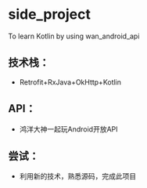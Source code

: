# side_project
To learn Kotlin by using wan_android_api

## 技术栈：

- Retrofit+RxJava+OkHttp+Kotlin

## API：

- 鸿洋大神一起玩Android开放API

## 尝试：

- 利用新的技术，熟悉源码，完成此项目
